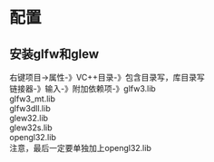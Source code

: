 # 配置
## 安装glfw和glew
右键项目->属性-》VC++目录-》包含目录写，库目录写  
链接器-》输入-》附加依赖项-》glfw3.lib  
glfw3_mt.lib  
glfw3dll.lib  
glew32.lib  
glew32s.lib  
opengl32.lib  
注意，最后一定要单独加上opengl32.lib
